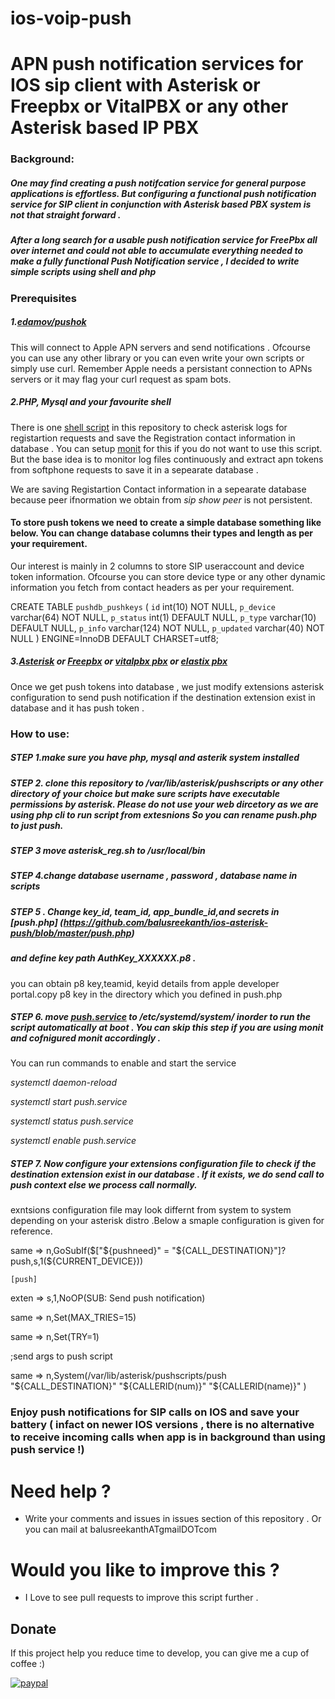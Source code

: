 # ios-voip-push
# APN push notification services for IOS sip client with Asterisk or Freepbx or VitalPBX or any other Asterisk based IP PBX

### Background:

##### One may find creating a  push notifcation service  for general purpose applications is effortless. But configuring a functional push notification service for SIP client in conjunction with Asterisk based PBX system is not that straight forward .
##### After a long search for a usable push notification service for FreePbx all over internet and could not able to accumulate everything needed to make a fully functional Push Notification service , I decided to write simple scripts using shell and php 

### Prerequisites

##### 1.[edamov/pushok](https://github.com/edamov/pushok)
This will connect to Apple APN servers and send notifications . Ofcourse you can use any other library or you can even write your own scripts or simply use curl. Remember Apple needs a persistant connection to APNs servers or it may flag your curl request as spam bots.

##### 2.PHP, Mysql and your favourite shell
There is one [shell script](https://github.com/balusreekanth/ios-asterisk-push/blob/master/asterisk_reg.sh) in this repository to check asterisk logs for registartion requests and save the Registration contact information in database .
You can setup [monit](https://github.com/arnaudsj/monit) for this if you do not want to use this script. But the base idea is to monitor log files continuously  and extract apn tokens from softphone requests to save it in a sepearate database .

We are saving Registartion Contact information in a sepearate database because peer ifnormation  we obtain from *sip show peer* is not persistent.

#### To store push tokens we need to create a simple database something like below. You can change database columns  their types and length as per your requirement.

Our interest is mainly in 2 columns  to store SIP useraccount and device token information. Ofcourse you can store device type or any other dynamic information you fetch from contact headers as per your requirement.


CREATE TABLE `pushdb_pushkeys` (
  `id` int(10) NOT NULL,
  `p_device` varchar(64) NOT NULL,
  `p_status` int(1) DEFAULT NULL,
  `p_type` varchar(10) DEFAULT NULL,
  `p_info` varchar(124) NOT NULL,
  `p_updated` varchar(40) NOT NULL
) ENGINE=InnoDB DEFAULT CHARSET=utf8;


##### 3.[Asterisk](https://www.asterisk.org) or [Freepbx](https://www.freepbx.org) or [vitalpbx pbx](https://vitalpbx.org/en/) or [elastix pbx](https://www.elastix.org)

Once we get push tokens into database , we just modify extensions asterisk configuration to send push notification if the destination extension exist in database and it has push token .


### How to use: 

##### STEP 1.make sure you have php, mysql and asterik system installed 

##### STEP 2. clone this repository to /var/lib/asterisk/pushscripts  or any other directory of your choice but make sure scripts have executable permissions by asterisk. Please do not use your web dircetory as we are using php cli to run script from extesnions So you can rename push.php to just push.

##### STEP 3 move asterisk_reg.sh to /usr/local/bin

##### STEP 4.change  database username , password , database name in scripts

##### STEP 5 . Change key_id, team_id, app_bundle_id,and secrets in [push.php] (https://github.com/balusreekanth/ios-asterisk-push/blob/master/push.php)
##### and define key path AuthKey_XXXXXX.p8 .
 you can obtain p8 key,teamid, keyid details from apple developer portal.copy p8 key in the directory which you defined in push.php
 
##### STEP 6. move [push.service](https://github.com/balusreekanth/ios-asterisk-push/blob/master/push.service) to /etc/systemd/system/  inorder to run the script automatically at boot . You can skip this step if you are using monit and cofnigured monit accordingly .

You can run commands to enable and start the service

*systemctl daemon-reload*

*systemctl start push.service*

*systemctl status push.service*

*systemctl enable push.service*

##### STEP 7. Now configure your extensions configuration file to check if the destination extension exist in our database . If it exists, we do send call to push context else we process call normally.

exntsions configuration file may look differnt from system to system depending on your asterisk distro .Below a smaple configuration is given for reference.

  same  => n,GoSubIf($["${pushneed}" = "${CALL_DESTINATION}"]?push,s,1(${CURRENT_DEVICE}))


    [push]

   exten => s,1,NoOP(SUB: Send push notification)
   
   same => n,Set(MAX_TRIES=15)
   
   same => n,Set(TRY=1)
   
   ;send args to push script
   
   same => n,System(/var/lib/asterisk/pushscripts/push "${CALL_DESTINATION}" "${CALLERID(num)}" "${CALLERID(name)}" )


### Enjoy  push notifications for SIP calls on IOS  and save your battery  ( infact on newer IOS versions , there is no alternative to receive incoming calls when app is in background than using push service !)



# Need help ?

- Write your comments and issues in issues section of this repository . Or you can mail at balusreekanthATgmailDOTcom

# Would you like to improve this ?
- I Love to  see pull requests to improve this script further . 


## Donate

If this project help you reduce time to develop, you can give me a cup of coffee :)

[![paypal](https://www.paypalobjects.com/en_US/i/btn/btn_donateCC_LG.gif)](https://www.paypal.com/cgi-bin/webscr?cmd=_s-xclick&hosted_button_id=99YKLH5LPK5YA)






